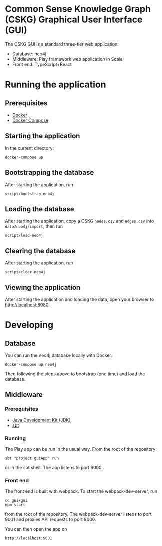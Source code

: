 # Common Sense Knowledge Graph (CSKG) Graphical User Interface (GUI)

The CSKG GUI is a standard three-tier web application:
- Database: neo4j
- Middleware: Play framework web application in Scala
- Front end: TypeScript+React

# Running the application

## Prerequisites

* [Docker](https://docs.docker.com/get-docker/)
* [Docker Compose](https://docs.docker.com/compose/)

## Starting the application

In the current directory:

    docker-compose up

## Bootstrapping the database

After starting the application, run

    script/bootstrap-neo4j

## Loading the database

After starting the application, copy a CSKG `nodes.csv` and `edges.csv` into `data/neo4j/import`, then run

    script/load-neo4j

## Clearing the database

After starting the application, run

    script/clear-neo4j
    
## Viewing the application

After starting the application and loading the data, open your browser to [http://localhost:8080](http://localhost:8080).

# Developing

## Database

You can run the neo4j database locally with Docker:

    docker-compose up neo4j
    
Then following the steps above to bootstrap (one time) and load the database.
    
## Middleware

### Prerequisites

* [Java Development Kit (JDK)](https://adoptopenjdk.net/)
* [sbt](https://www.scala-sbt.org/)

### Running

The Play app can be run in the usual way. From the root of the repository:

    sbt "project guiApp" run
    
or in the sbt shell. The app listens to port 9000.

### Front end

The front end is built with webpack. To start the webpack-dev-server, run

    cd gui/gui
    npm start
    
from the root of the repository. The webpack-dev-server listens to port 9001 and proxies API requests to port 9000.

You can then open the app on

    http://localhost:9001

